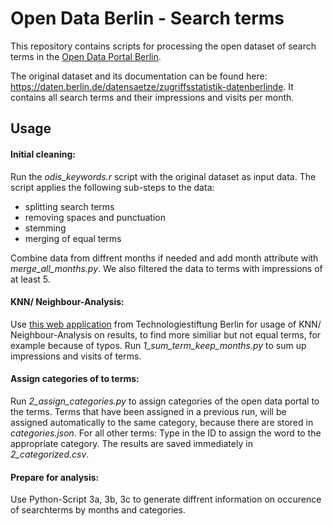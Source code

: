 # Open Data Berlin - Search terms

This repository contains scripts for processing the open dataset of search terms in the [Open Data Portal Berlin](https://daten.berlin.de).

The original dataset and its documentation can be found here: https://daten.berlin.de/datensaetze/zugriffsstatistik-datenberlinde. It contains all search terms and their impressions and visits per month.

## Usage

#### Initial cleaning:
Run the *odis_keywords.r* script with the original dataset as input data. The script applies the following sub-steps to the data:
- splitting search terms
- removing spaces and punctuation
- stemming
- merging of equal terms

Combine data from diffrent months if needed and add month attribute with *merge_all_months.py*. We also filtered the data to terms with impressions of at least 5.

#### KNN/ Neighbour-Analysis:
Use [this web application](https://lab.technologiestiftung-berlin.de/projects/csv-string-optimization/de/) from Technologiestiftung Berlin for usage of KNN/ Neighbour-Analysis on results, to find more similiar but not equal terms, for example because of typos.
Run *1_sum_term_keep_months.py* to sum up impressions and visits of terms.

#### Assign categories of to terms:
Run *2_assign_categories.py* to assign categories of the open data portal to the terms.
Terms that have been assigned in a previous run, will be assigned automatically to the same category, because there are stored in *categories.json*.
For all other terms: Type in the ID to assign the word to the appropriate category.
The results are saved immediately in *2_categorized.csv*.

#### Prepare for analysis:
Use Python-Script 3a, 3b, 3c to generate diffrent information on occurence of searchterms by months and categories.
